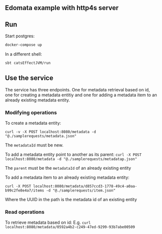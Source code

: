 ## Edomata example with http4s server


## Run
Start postgres:
``` sh
docker-compose up
```

In a different shell:

``` sh
sbt catsEffectJVM/run
```

## Use the service
The service has three endpoints. One for metadata retrieval based on id, one for creating a metadata entitiy and one 
for adding a metadata item to an already existing metadata entity.

### Modifying operations
To create a metadata entity:

`curl -v -X POST localhost:8080/metadata -d "@./samplerequests/metadata.json"`

The `metadataId` must be new. 

To add a metadata entity point to another as its parent:
`curl -X POST localhost:8080/metadata -d "@./samplerequests/metadatap.json"`

The `parent` must be the `metadataId` of an already existing entity

To add a metadata item to an already existing metadata entity: 

`curl -X POST localhost:8080/metadata/d857ccd3-1778-49c4-a0aa-b99c2fe8e4a7/items -d "@./samplerequests/item.json"`

Where the UUID in the path is the metadata id of an existing entity

### Read operations

To retrieve metadata based on id: 
E.g.
`curl localhost:8080/metadata/0592a4b2-c249-47ed-9299-93b7abe00509`